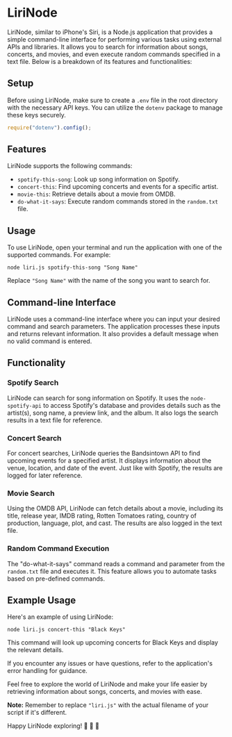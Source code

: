 # LiriNode

LiriNode, similar to iPhone's Siri, is a Node.js application that provides a simple command-line interface for performing various tasks using external APIs and libraries. It allows you to search for information about songs, concerts, and movies, and even execute random commands specified in a text file. Below is a breakdown of its features and functionalities:

## Setup

Before using LiriNode, make sure to create a `.env` file in the root directory with the necessary API keys. You can utilize the `dotenv` package to manage these keys securely.

```javascript
require("dotenv").config();
```

## Features

LiriNode supports the following commands:

- `spotify-this-song`: Look up song information on Spotify.
- `concert-this`: Find upcoming concerts and events for a specific artist.
- `movie-this`: Retrieve details about a movie from OMDB.
- `do-what-it-says`: Execute random commands stored in the `random.txt` file.

## Usage

To use LiriNode, open your terminal and run the application with one of the supported commands. For example:

```shell
node liri.js spotify-this-song "Song Name"
```

Replace `"Song Name"` with the name of the song you want to search for.

## Command-line Interface

LiriNode uses a command-line interface where you can input your desired command and search parameters. The application processes these inputs and returns relevant information. It also provides a default message when no valid command is entered.

## Functionality

### Spotify Search

LiriNode can search for song information on Spotify. It uses the `node-spotify-api` to access Spotify's database and provides details such as the artist(s), song name, a preview link, and the album. It also logs the search results in a text file for reference.

### Concert Search

For concert searches, LiriNode queries the Bandsintown API to find upcoming events for a specified artist. It displays information about the venue, location, and date of the event. Just like with Spotify, the results are logged for later reference.

### Movie Search

Using the OMDB API, LiriNode can fetch details about a movie, including its title, release year, IMDB rating, Rotten Tomatoes rating, country of production, language, plot, and cast. The results are also logged in the text file.

### Random Command Execution

The "do-what-it-says" command reads a command and parameter from the `random.txt` file and executes it. This feature allows you to automate tasks based on pre-defined commands.

## Example Usage

Here's an example of using LiriNode:

```shell
node liri.js concert-this "Black Keys"
```

This command will look up upcoming concerts for Black Keys and display the relevant details.

If you encounter any issues or have questions, refer to the application's error handling for guidance.

Feel free to explore the world of LiriNode and make your life easier by retrieving information about songs, concerts, and movies with ease.

**Note:** Remember to replace `"liri.js"` with the actual filename of your script if it's different.

Happy LiriNode exploring! 🎵 🎥 🎤